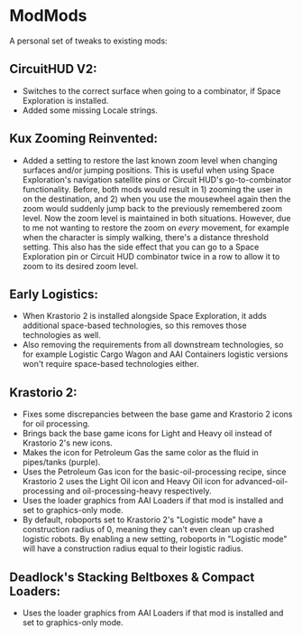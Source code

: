 # ModMods

A personal set of tweaks to existing mods:

## CircuitHUD V2:
- Switches to the correct surface when going to a combinator, if Space Exploration is installed.
- Added some missing Locale strings.

## Kux Zooming Reinvented:
- Added a setting to restore the last known zoom level when changing surfaces and/or jumping positions.  This is useful when using Space Exploration's navigation satellite pins or Circuit HUD's go-to-combinator functionality. Before, both mods would result in 1) zooming the user in on the destination, and 2) when you use the mousewheel again then the zoom would suddenly jump back to the previously remembered zoom level. Now the zoom level is maintained in both situations.  However, due to me not wanting to restore the zoom on *every* movement, for example when the character is simply walking, there's a distance threshold setting.  This also has the side effect that you can go to a Space Exploration pin or Circuit HUD combinator twice in a row to allow it to zoom to its desired zoom level.

## Early Logistics:
- When Krastorio 2 is installed alongside Space Exploration, it adds additional space-based technologies, so this removes those technologies as well.
- Also removing the requirements from all downstream technologies, so for example Logistic Cargo Wagon and AAI Containers logistic versions won't require space-based technologies either.

## Krastorio 2:
- Fixes some discrepancies between the base game and Krastorio 2 icons for oil processing.
- Brings back the base game icons for Light and Heavy oil instead of Krastorio 2's new icons.
- Makes the icon for Petroleum Gas the same color as the fluid in pipes/tanks (purple).
- Uses the Petroleum Gas icon for the basic-oil-processing recipe, since Krastorio 2 uses the Light Oil icon and Heavy Oil icon for advanced-oil-processing and oil-processing-heavy respectively.
- Uses the loader graphics from AAI Loaders if that mod is installed and set to graphics-only mode.
- By default, roboports set to Krastorio 2's "Logistic mode" have a construction radius of 0, meaning they can't even clean up crashed logistic robots.  By enabling a new setting, roboports in "Logistic mode" will have a construction radius equal to their logistic radius.

## Deadlock's Stacking Beltboxes & Compact Loaders:
- Uses the loader graphics from AAI Loaders if that mod is installed and set to graphics-only mode.
